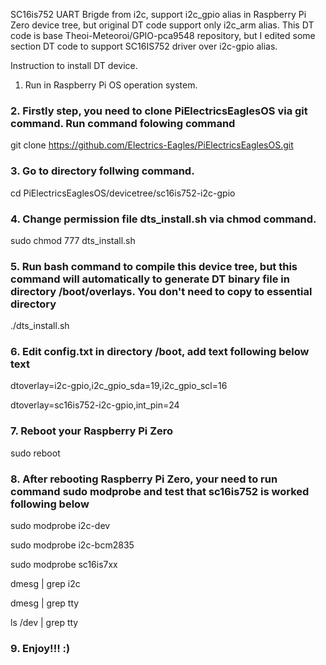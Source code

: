 SC16is752 UART Brigde from i2c, support i2c_gpio alias in Raspberry Pi Zero device tree, but original DT code support only i2c_arm alias. 
This DT code is base  Theoi-Meteoroi/GPIO-pca9548 repository, but I edited some section DT code to support SC16IS752 driver over i2c-gpio alias. 

Instruction to install DT device.
1. Run in Raspberry Pi OS operation system.
### 2. Firstly step, you need to clone PiElectricsEaglesOS via git command. Run command folowing command
git clone https://github.com/Electrics-Eagles/PiElectricsEaglesOS.git
### 3. Go to directory follwing command. 
cd PiElectricsEaglesOS/devicetree/sc16is752-i2c-gpio
### 4. Change permission file dts_install.sh via chmod command.
sudo chmod 777 dts_install.sh
### 5. Run bash command to compile this device tree, but this command will automatically to generate DT binary file in directory /boot/overlays. You don't need to copy to essential directory
./dts_install.sh
### 6. Edit config.txt in directory /boot, add text following below text
dtoverlay=i2c-gpio,i2c_gpio_sda=19,i2c_gpio_scl=16

dtoverlay=sc16is752-i2c-gpio,int_pin=24
### 7. Reboot your Raspberry Pi Zero
sudo reboot
### 8. After rebooting Raspberry Pi Zero, your need to run command sudo modprobe and test that sc16is752 is worked following below
sudo modprobe i2c-dev

sudo modprobe i2c-bcm2835

sudo modprobe sc16is7xx

dmesg | grep i2c

dmesg | grep tty

ls /dev | grep tty

### 9. Enjoy!!! :)

